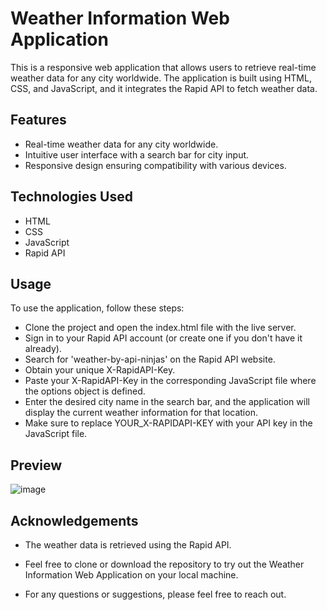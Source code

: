 # Weather Information Web Application

This is a responsive web application that allows users to retrieve real-time weather data for any city worldwide. The application is built using HTML, CSS, and JavaScript, and it integrates the Rapid API to fetch weather data.

## Features

- Real-time weather data for any city worldwide.
- Intuitive user interface with a search bar for city input.
- Responsive design ensuring compatibility with various devices.

## Technologies Used

- HTML
- CSS
- JavaScript
- Rapid API

## Usage

To use the application, follow these steps:

- Clone the project and open the index.html file with the live server.
- Sign in to your Rapid API account (or create one if you don't have it already).
- Search for 'weather-by-api-ninjas' on the Rapid API website.
- Obtain your unique X-RapidAPI-Key.
- Paste your X-RapidAPI-Key in the corresponding JavaScript file where the options object is defined.
- Enter the desired city name in the search bar, and the application will display the current weather information for that location.
- Make sure to replace YOUR_X-RAPIDAPI-KEY with your API key in the JavaScript file.

## Preview

![image](https://github.com/001Anish/Weather-INFO-Web-Application/assets/125531552/78cf3d0b-e34d-461e-80b0-1f031bc69b35)


## Acknowledgements

- The weather data is retrieved using the Rapid API.

- Feel free to clone or download the repository to try out the Weather Information Web Application on your local machine.

- For any questions or suggestions, please feel free to reach out.

